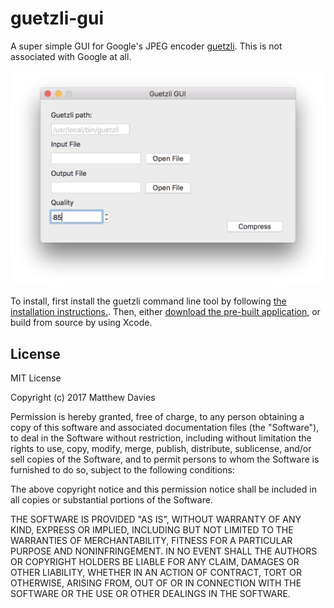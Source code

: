 # guetzli-gui

A super simple GUI for Google's JPEG encoder [guetzli](https://github.com/google/guetzli). This is not associated with Google at all.

![Gui preview](guetzli-gui.png)

To install, first install the guetzli command line tool by following [the installation instructions.](https://github.com/google/guetzli#on-macos). Then, either [download the pre-built application](https://github.com/daviesgeek/guetzli-gui/releases), or build from source by using Xcode.

## License

MIT License

Copyright (c) 2017 Matthew Davies

Permission is hereby granted, free of charge, to any person obtaining a copy
of this software and associated documentation files (the "Software"), to deal
in the Software without restriction, including without limitation the rights
to use, copy, modify, merge, publish, distribute, sublicense, and/or sell
copies of the Software, and to permit persons to whom the Software is
furnished to do so, subject to the following conditions:

The above copyright notice and this permission notice shall be included in all
copies or substantial portions of the Software.

THE SOFTWARE IS PROVIDED "AS IS", WITHOUT WARRANTY OF ANY KIND, EXPRESS OR
IMPLIED, INCLUDING BUT NOT LIMITED TO THE WARRANTIES OF MERCHANTABILITY,
FITNESS FOR A PARTICULAR PURPOSE AND NONINFRINGEMENT. IN NO EVENT SHALL THE
AUTHORS OR COPYRIGHT HOLDERS BE LIABLE FOR ANY CLAIM, DAMAGES OR OTHER
LIABILITY, WHETHER IN AN ACTION OF CONTRACT, TORT OR OTHERWISE, ARISING FROM,
OUT OF OR IN CONNECTION WITH THE SOFTWARE OR THE USE OR OTHER DEALINGS IN THE
SOFTWARE.